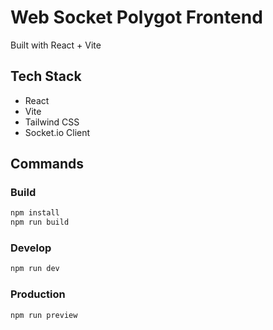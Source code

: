 # Web Socket Polygot Frontend

Built with React + Vite

## Tech Stack

- React
- Vite
- Tailwind CSS
- Socket.io Client

## Commands

### Build

```bash
npm install
npm run build
```

### Develop

```bash
npm run dev
```

### Production

```bash
npm run preview
```
